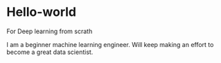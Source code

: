 # Hello-world
For Deep learning from scrath

I am a beginner machine learning engineer. Will keep making an effort to become a great data scientist.
